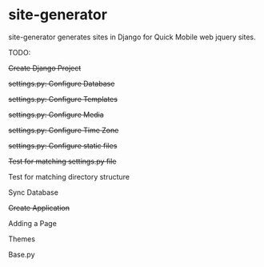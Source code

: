 site-generator
==============

site-generator generates sites in Django for Quick Mobile web jquery sites. 

TODO:

~~Create Django Project~~

~~settings.py: Configure Database~~

~~settings.py: Configure Templates~~

~~settings.py: Configure Media~~

~~settings.py: Configure Time Zone~~

~~settings.py: Configure static files~~

~~Test for matching settings.py file~~

Test for matching directory structure

Sync Database 

~~Create Application~~

Adding a Page

Themes

Base.py	
